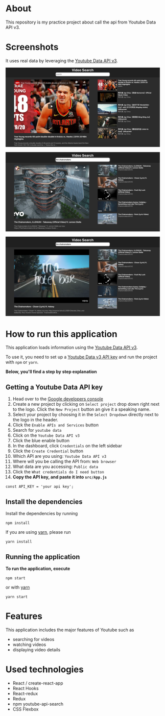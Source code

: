 # About
This repository is my practice project about call the api from Youtube Data API v3.

# Screenshots
It uses real data by leveraging the [Youtube Data API v3](https://developers.google.com/youtube/v3/docs/).

![](images/youtube-react-watch-1.png)

![](images/youtube-react-watch-2.png)

![](images/youtube-react-watch-3.png)

# How to run this application
This application loads information using the [Youtube Data API v3](https://developers.google.com/youtube/v3/docs/).

To use it, you need to set up a [Youtube Data v3 API key](https://productioncoder.com/build-youtube-in-react-part-19/) and run the project with `npm` or `yarn`.

**Below, you'll find a step by step explanation**

## Getting a Youtube Data API key
1. Head over to the [Google developers console](https://console.developers.google.com)
2. Create a new project by clicking on `Select project` drop down right next to the logo. Click the `New Project` button an give it a speaking name.
3. Select your project by choosing it in the `Select Dropdown` directly next to the logo in the header.
4. Click the `Enable APIs and Services` button
5. Search for `youtube data`
6. Click on the `Youtube Data API v3`
7. Click the blue enable button
8. In the dashboard, click `Credentials` on the left sidebar
9. Click the `Create Credential` button
10. Which API are you using: `Youtube Data API v3`
11. Where will you be calling the API from: `Web browser`
12. What data are you accessing: `Public data`
13. Click the `What credentials do I need button`
14. **Copy the API key, and paste it into `src/App.js`**
```
const API_KEY = 'your api key';
```
## Install the dependencies
Install the dependencies by running
```
npm install
```

If you are using [yarn](https://yarnpkg.com/lang/en/), please run
```
yarn install
```
## Running the application
**To run the application, execute**
```
npm start
```
or with [yarn](https://yarnpkg.com/lang/en/)
```
yarn start
```

# Features
This application includes the major features of Youtube such as
* searching for videos
* watching videos
* displaying video details

# Used technologies
* React / create-react-app
* React Hooks
* React-redux
* Redux
* npm youtube-api-search
* CSS Flexbox
